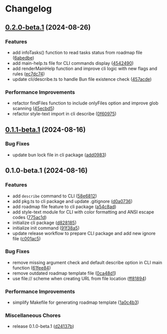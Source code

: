 # Changelog

## [0.2.0-beta.1](https://github.com/JonDotsoy/ROADMAP.md/compare/cli-v0.1.1-beta.1...cli-v0.2.0-beta.1) (2024-08-26)


### Features

* add infoTasks() function to read tasks status from roadmap file ([6abedbe](https://github.com/JonDotsoy/ROADMAP.md/commit/6abedbe83284866460a75a50fcd640a836804fad))
* add main-help.ts file for CLI commands display ([4542490](https://github.com/JonDotsoy/ROADMAP.md/commit/45424904833d91ad324785c2846924bc5b35b088))
* add renderMainHelp function and improve cli logic with new flags and rules ([ec7dc74](https://github.com/JonDotsoy/ROADMAP.md/commit/ec7dc74359891b60fb9d55874219ae1d8d2346e5))
* update cli/describe.ts to handle Bun file existence check ([457acde](https://github.com/JonDotsoy/ROADMAP.md/commit/457acde24b4abaef09c7f5ab6a7e478438ef7bc1))


### Performance Improvements

* refactor findFiles function to include onlyFiles option and improve glob scanning ([45ecbd5](https://github.com/JonDotsoy/ROADMAP.md/commit/45ecbd5b473c9f8b5178c68e6bf3ac3c204d1f2a))
* refactor style-text import in cli describe ([0f60975](https://github.com/JonDotsoy/ROADMAP.md/commit/0f60975ea2ac288d1a23b5ad2b598eab2ed9281c))

## [0.1.1-beta.1](https://github.com/JonDotsoy/ROADMAP.md/compare/cli-v0.1.0-beta.1...cli-v0.1.1-beta.1) (2024-08-16)


### Bug Fixes

* update bun lock file in cli package ([add0983](https://github.com/JonDotsoy/ROADMAP.md/commit/add0983549fa27541bf80a9f84e88fc577181924))

## 0.1.0-beta.1 (2024-08-16)


### Features

* add `describe` command to CLI ([58e6812](https://github.com/JonDotsoy/ROADMAP.md/commit/58e6812b43a53fd4739867f761332f68b468d5f6))
* add pkg.ts to cli package and update .gitignore ([d0a0736](https://github.com/JonDotsoy/ROADMAP.md/commit/d0a0736c546f6f2009a0b69f784a04246a317b28))
* add roadmap file feature to cli package ([a54c8ad](https://github.com/JonDotsoy/ROADMAP.md/commit/a54c8ad1ab17194c9cb5c632b9ab2ff4a87f739d))
* add style-text module for CLI with color formatting and ANSI escape codes ([775ac1d](https://github.com/JonDotsoy/ROADMAP.md/commit/775ac1d4e07c2a4e125732921531017f21f215c3))
* initialize cli package ([d828185](https://github.com/JonDotsoy/ROADMAP.md/commit/d828185f3e06857e5d6489b4a271dd9a1274e20f))
* initialize init command ([91f38a5](https://github.com/JonDotsoy/ROADMAP.md/commit/91f38a55fdc13274aea55d98649ed7a91ad1c7e2))
* update release workflow to prepare CLI package and add new ignore file ([c001ac5](https://github.com/JonDotsoy/ROADMAP.md/commit/c001ac55b54e2e222afd7b340413990eedd71dc9))


### Bug Fixes

* remove missing argument check and default describe option in CLI main function ([61fee84](https://github.com/JonDotsoy/ROADMAP.md/commit/61fee84d13a7bb8e1bffc342e5c5ed1e85daddc7))
* remove outdated roadmap template file ([0ca48d1](https://github.com/JonDotsoy/ROADMAP.md/commit/0ca48d1b86f4e0339f1676f84543b0c7f6191459))
* use file:// scheme when creating URL from file location ([ff81894](https://github.com/JonDotsoy/ROADMAP.md/commit/ff818943425d12ebb20031ed0766c1306a4fda9e))


### Performance Improvements

* simplify Makefile for generating roadmap template ([1a0c4b3](https://github.com/JonDotsoy/ROADMAP.md/commit/1a0c4b338fc62f1339b4e126255e8336e049b269))


### Miscellaneous Chores

* release 0.1.0-beta.1 ([d24137b](https://github.com/JonDotsoy/ROADMAP.md/commit/d24137b00a1467f2d929f7a6079e9f1bff6e0452))
